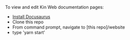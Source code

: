 To view and edit Kin Web documentation pages:

- [Install Docusaurus](https://docusaurus.io/docs/en/installation)
- Clone this repo
- From command prompt, navigate to [this repo]/website
- type 'yarn start'